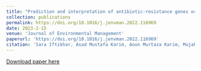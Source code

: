 ```yaml
---
title: "Prediction and interpretation of antibiotic-resistance genes occurrence at recreational beaches using machine learning models"
collection: publications
permalink: https://doi.org/10.1016/j.jenvman.2022.116969
date: 2023-2-15
venue: 'Journal of Environmental Management'
paperurl: 'https://doi.org/10.1016/j.jenvman.2022.116969'
citation: 'Sara Iftikhar, Asad Mustafa Karim, Aoun Murtaza Karim, Mujahid Aizaz Karim, Muhammad Aslam, **Fazila Rubab**, Sumera Kausar Malik, Jeong Eun Kwon, Imran Hussain, Esam I Azhar, Se Chan Kang, Muhammad Yasir. (2023). "Prediction and interpretation of antibiotic-resistance genes occurrence at recreational beaches using machine learning models"; <i>Journal of Environmental Management</i>. 1(1).'
---
```



[Download paper here](https://doi.org/10.1016/j.jenvman.2022.116969)


